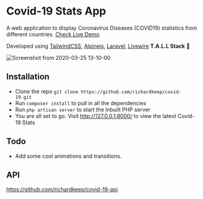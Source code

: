 # Covid-19 Stats App

A web application to display Coronavirus Diseases (COVID19) statistics from different countries. [Check Live Demo](https://richardkeep.dev/)

Developed using  [TailwindCSS](https://tailwindcss.com/), [Alpinejs](https://github.com/alpinejs/alpine), [Laravel](https://laravel.com), [Livewire](https://laravel-livewire.com/) **T.A.L.L Stack**  💪

![Screenshot from 2020-03-25 13-10-00](https://user-images.githubusercontent.com/3874381/77525358-f3f20e80-6e99-11ea-964b-a22a936d7b43.png)

## Installation
- Clone the repo `git clone https://github.com/richardkeep/covid-19.git`
- Run `composer install` to pull in all the dependencies
- Run `php artisan server` to start the inbuilt PHP server
- You are all set to go. Visit http://127.0.0.1:8000/ to view the latest Covid-19 Stats

## Todo
- Add some cool animations and transitions.

## API
https://github.com/richardkeep/covid-19-api

